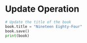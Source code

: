 # Update Operation

```python
# Update the title of the book
book.title = "Nineteen Eighty-Four"
book.save()
print(book)

